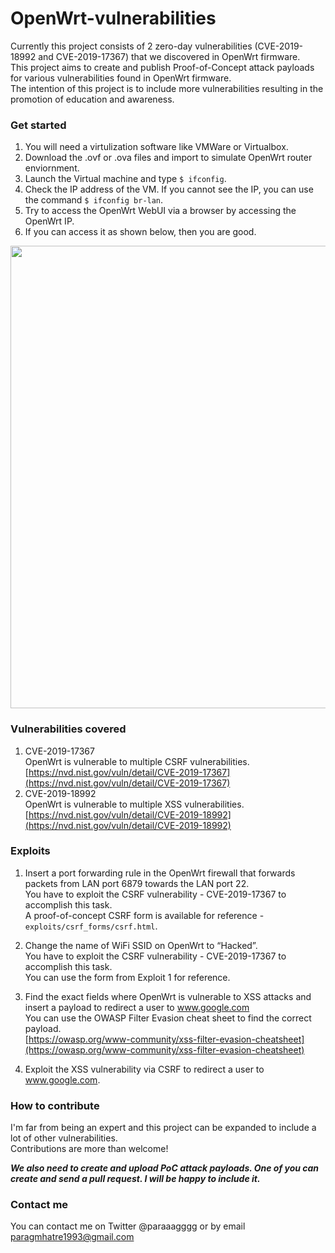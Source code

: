 # **OpenWrt-vulnerabilities**

Currently this project consists of 2 zero-day vulnerabilities (CVE-2019-18992 and CVE-2019-17367) that we discovered in OpenWrt firmware.  
This project aims to create and publish Proof-of-Concept attack payloads for various vulnerabilities found in OpenWrt firmware.  
The intention of this project is to include more vulnerabilities resulting in the promotion of education and awareness. 

### **Get started**
1. You will need a virtulization software like VMWare or Virtualbox.  
2. Download the .ovf or .ova files and import to simulate OpenWrt router enviornment.  
3. Launch the Virtual machine and type `$ ifconfig`.  
4. Check the IP address of the VM. If you cannot see the IP, you can use the command `$ ifconfig br-lan`.  
5. Try to access the OpenWrt WebUI via a browser by accessing the OpenWrt IP.  
6. If you can access it as shown below, then you are good.

<img src="https://raw.githubusercontent.com/paragmhatre1993/OpenWrt-vulnerabilities/master/images/ss1.png" width="740">

### **Vulnerabilities covered**



1. CVE-2019-17367 \
OpenWrt is vulnerable to multiple CSRF vulnerabilities. \
[https://nvd.nist.gov/vuln/detail/CVE-2019-17367](https://nvd.nist.gov/vuln/detail/CVE-2019-17367)
2. CVE-2019-18992 \
OpenWrt is vulnerable to multiple XSS vulnerabilities. \
[https://nvd.nist.gov/vuln/detail/CVE-2019-18992](https://nvd.nist.gov/vuln/detail/CVE-2019-18992) 



### **Exploits**



1. Insert a port forwarding rule in the OpenWrt firewall that forwards packets from LAN port 6879 towards the LAN port 22.  \
You have to exploit the CSRF vulnerability - CVE-2019-17367 to accomplish this task. \
A proof-of-concept CSRF form is available for reference - `exploits/csrf_forms/csrf.html`.
2. Change the name of WiFi SSID on OpenWrt to “Hacked”. \
You have to exploit the CSRF vulnerability - CVE-2019-17367 to accomplish this task. \
You can use the form from Exploit 1 for reference.
3. Find the exact fields where OpenWrt is vulnerable to XSS attacks and insert a payload to redirect a user to www.google.com  \
You can use the OWASP Filter Evasion cheat sheet to find the correct payload.  \
[https://owasp.org/www-community/xss-filter-evasion-cheatsheet](https://owasp.org/www-community/xss-filter-evasion-cheatsheet)  

4. Exploit the XSS vulnerability via CSRF to redirect a user to www.google.com.

### **How to contribute**

I'm far from being an expert and this project can be expanded to include a lot of other vulnerabilities.  
Contributions are more than welcome!

**_We also need to create and upload PoC attack payloads. One of you can create and send a pull request. I will be happy to include it._**

### **Contact me**

You can contact me on Twitter @paraaagggg or by email paragmhatre1993@gmail.com
